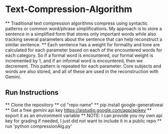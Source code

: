 # Text-Compression-Algorithm

** Traditional text compression algorithms compress using syntactic patterns or common word/phrase simplifications. My approach is to store a sentence in a simplified form that stores only important words while also tracking several parameters about the sentence that can help reconstruct a similar sentence.
** Each sentence has a weight for formality and tone are calculated for each parameter based on each of the encountered words for each category. So if a formal word is encountered, our formal weight is incremented by 1, and if an informal word is encountered, then we decrement. This pattern is repeated for each parameter. Core subjects and words are also stored, and all of these are used in the reconstruction with Gemini.

## Run Instructions 
** Clone the repository
** cd "repo name"
** pip install google-generativeai
** Get a free gemini api key https://aistudio.google.com/app/apikey
** export it as an environment variable 
** NOTE: I can provide you my own api key for grading if needed, I just did not want to include it in a public repo
** run 'python compressionAlg.py'
